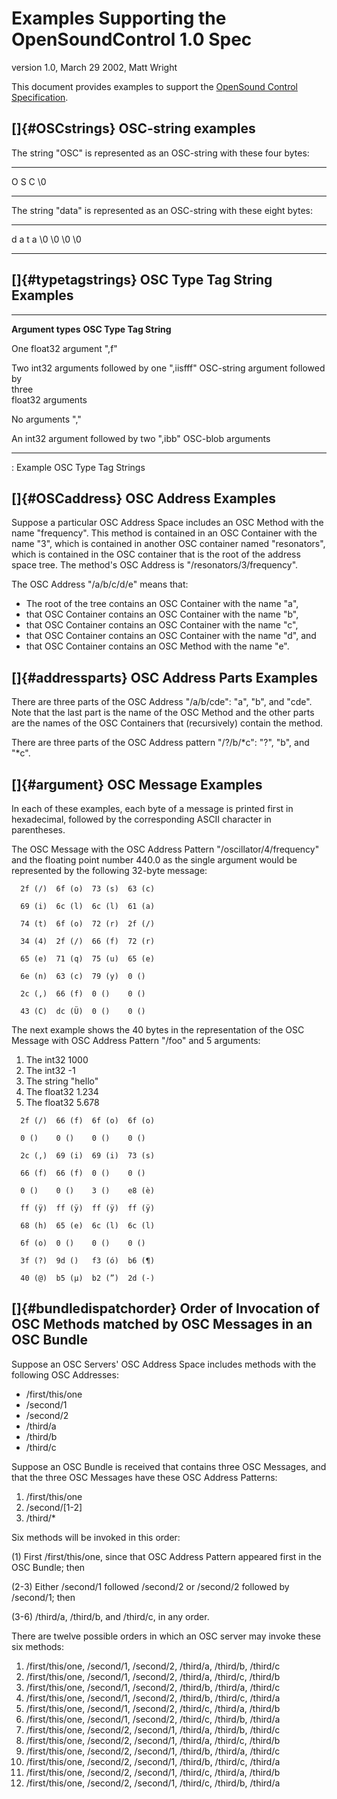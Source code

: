 # Examples Supporting the OpenSoundControl 1.0 Spec

version 1.0, March 29 2002, Matt Wright

This document provides examples to support the [OpenSound Control
Specification](OSC-spec.html).

## []{#OSCstrings} OSC-string examples

The string "OSC" is represented as an OSC-string with these four
bytes:

  --- --- --- -----
  O   S   C   \\0
  --- --- --- -----

The string "data" is represented as an OSC-string with these eight
bytes:

  --- --- --- --- ----- ----- ----- -----
  d   a   t   a   \\0   \\0   \\0   \\0
  --- --- --- --- ----- ----- ----- -----

## []{#typetagstrings} OSC Type Tag String Examples

  ----------------------------------- -----------------------------------
  **Argument types**                  **OSC Type Tag String**

  One float32 argument                ",f"

  Two int32 arguments followed by one ",iisfff"
  OSC-string argument followed by     
  three                              
  float32 arguments                   

  No arguments                        ","

  An int32 argument followed by two   ",ibb"
  OSC-blob arguments                  
  ----------------------------------- -----------------------------------

  :  Example OSC Type Tag Strings

## []{#OSCaddress} OSC Address Examples

Suppose a particular OSC Address Space includes an OSC Method with the
name "frequency". This method is contained in an OSC Container with
the name "3", which is contained in another OSC container named
"resonators", which is contained in the OSC container that is the root
of the address space tree. The method's OSC Address is
"/resonators/3/frequency".

The OSC Address "/a/b/c/d/e" means that:

-   The root of the tree contains an OSC Container with the name "a",
-   that OSC Container contains an OSC Container with the name "b",
-   that OSC Container contains an OSC Container with the name "c",
-   that OSC Container contains an OSC Container with the name "d",
    and
-   that OSC Container contains an OSC Method with the name "e".

## []{#addressparts} OSC Address Parts Examples

There are three parts of the OSC Address "/a/b/cde": "a",
"b", and "cde". Note that the last part is the name of the
OSC Method and the other parts are the names of the OSC Containers that
(recursively)
contain the method.

There are three parts of the OSC Address pattern "/?/b/\*c": "?", "b",
and "\*c".

## []{#argument} OSC Message Examples

In each of these examples, each byte of a message is printed first in
hexadecimal, followed by the corresponding ASCII character in
parentheses.

The OSC Message with the OSC Address Pattern "/oscillator/4/frequency"
and the floating point number 440.0 as the single argument would be
represented by the following 32-byte message:

      2f (/)  6f (o)  73 (s)  63 (c)

      69 (i)  6c (l)  6c (l)  61 (a)

      74 (t)  6f (o)  72 (r)  2f (/)

      34 (4)  2f (/)  66 (f)  72 (r)

      65 (e)  71 (q)  75 (u)  65 (e)

      6e (n)  63 (c)  79 (y)  0 ()

      2c (,)  66 (f)  0 ()    0 ()

      43 (C)  dc (Ü)  0 ()    0 ()

The next example shows the 40 bytes in the representation of the OSC
Message with OSC Address Pattern "/foo" and 5 arguments:

1.  The int32 1000
2.  The int32 -1
3.  The string "hello"
4.  The float32 1.234
5.  The float32 5.678

<!-- -->
      2f (/)  66 (f)  6f (o)  6f (o)

      0 ()    0 ()    0 ()    0 ()

      2c (,)  69 (i)  69 (i)  73 (s)

      66 (f)  66 (f)  0 ()    0 ()

      0 ()    0 ()    3 ()    e8 (è)

      ff (ÿ)  ff (ÿ)  ff (ÿ)  ff (ÿ)

      68 (h)  65 (e)  6c (l)  6c (l)

      6f (o)  0 ()    0 ()    0 ()

      3f (?)  9d ()   f3 (ó)  b6 (¶)

      40 (@)  b5 (µ)  b2 (”)  2d (-)

## []{#bundledispatchorder} Order of Invocation of OSC Methods matched by OSC Messages in an OSC Bundle

Suppose an OSC Servers' OSC Address Space includes methods with the
following OSC Addresses:

-   /first/this/one
-   /second/1
-   /second/2
-   /third/a
-   /third/b
-   /third/c

Suppose an OSC Bundle is received that contains three OSC Messages,
and that the three OSC Messages have these OSC Address Patterns:

1.  /first/this/one
2.  /second/[1-2]
3.  /third/*

Six methods will be invoked in this order:

(1) First /first/this/one, since that OSC Address Pattern appeared
first in the OSC Bundle; then

(2-3) Either /second/1 followed /second/2 or /second/2 followed by
/second/1; then

(3-6) /third/a, /third/b, and /third/c, in any order.

There are twelve possible orders in which an OSC server may invoke
these six methods:

1.  /first/this/one, /second/1, /second/2, /third/a, /third/b, /third/c
2.  /first/this/one, /second/1, /second/2, /third/a, /third/c, /third/b
3.  /first/this/one, /second/1, /second/2, /third/b, /third/a, /third/c
4.  /first/this/one, /second/1, /second/2, /third/b, /third/c, /third/a
5.  /first/this/one, /second/1, /second/2, /third/c, /third/a, /third/b
6.  /first/this/one, /second/1, /second/2, /third/c, /third/b, /third/a
7.  /first/this/one, /second/2, /second/1, /third/a, /third/b, /third/c
8.  /first/this/one, /second/2, /second/1, /third/a, /third/c, /third/b
9.  /first/this/one, /second/2, /second/1, /third/b, /third/a, /third/c
10. /first/this/one, /second/2, /second/1, /third/b, /third/c, /third/a
11. /first/this/one, /second/2, /second/1, /third/c, /third/a, /third/b
12. /first/this/one, /second/2, /second/1, /third/c, /third/b, /third/a
